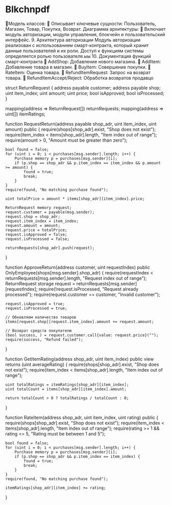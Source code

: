 # Blkchnpdf

Модель классов:
 Описывает ключевые сущности: Пользователь, Магазин, Товар, Покупка, Возврат.
Диаграмма архитектуры:
 Включает модуль авторизации, модули управления, блокчейн и пользовательский
интерфейс.
9. Архитектура авторизации
Модуль авторизации реализован с использованием смарт-контракта, который хранит
данные пользователей и их роли. Доступ к функциям системы определяется ролью
пользователя.ыы
10. Документация функций смарт-контракта
 AddShop: Добавление нового магазина.
 AddItem: Добавление товара в магазин.
 BuyItem: Совершение покупки.
 RateItem: Оценка товара.
 RefundItemRequest: Запрос на возврат товара.
 RefundItemAccept/Reject: Обработка возвратов продавцо 


struct ReturnRequest {
    address payable customer;
    address payable shop;
    uint item_index;
    uint amount;
    uint price;
    bool isApproved;
    bool isProcessed;
}

mapping(address => ReturnRequest[]) returnRequests; 
mapping(address => uint[]) itemRatings; 


function RequestReturn(address payable shop_adr, uint item_index, uint amount) public {
    require(shops[shop_adr].exist, "Shop does not exist");
    require(item_index < items[shop_adr].length, "Item index out of range");
    require(amount > 0, "Amount must be greater than zero");

    bool found = false;
    for (uint i = 0; i < purchases[msg.sender].length; i++) {
        Purchase memory p = purchases[msg.sender][i];
        if (p.shop == shop_adr && p.item_index == item_index && p.amount >= amount) {
            found = true;
            break;
        }
    }
    require(found, "No matching purchase found");

    uint totalPrice = amount * items[shop_adr][item_index].price;

    ReturnRequest memory request;
    request.customer = payable(msg.sender);
    request.shop = shop_adr;
    request.item_index = item_index;
    request.amount = amount;
    request.price = totalPrice;
    request.isApproved = false;
    request.isProcessed = false;

    returnRequests[shop_adr].push(request);
}

function ApproveReturn(address customer, uint requestIndex) public OnlyEmployee(shops[msg.sender].shop_adr) {
    require(requestIndex < returnRequests[msg.sender].length, "Request index out of range");
    ReturnRequest storage request = returnRequests[msg.sender][requestIndex];
    require(!request.isProcessed, "Request already processed");
    require(request.customer == customer, "Invalid customer");

    request.isApproved = true;
    request.isProcessed = true;

    // Обновляем количество товаров
    items[request.shop][request.item_index].amount += request.amount;

    // Возврат средств покупателю
    (bool success, ) = request.customer.call{value: request.price}("");
    require(success, "Refund failed");
}

function GetItemRating(address shop_adr, uint item_index) public view returns (uint averageRating) {
    require(shops[shop_adr].exist, "Shop does not exist");
    require(item_index < items[shop_adr].length, "Item index out of range");

    uint totalRatings = itemRatings[shop_adr][item_index];
    uint totalCount = items[shop_adr][item_index].amount;

    return totalCount > 0 ? totalRatings / totalCount : 0;
}

function RateItem(address shop_adr, uint item_index, uint rating) public {
    require(shops[shop_adr].exist, "Shop does not exist");
    require(item_index < items[shop_adr].length, "Item index out of range");
    require(rating >= 1 && rating <= 5, "Rating must be between 1 and 5");

    bool found = false;
    for (uint i = 0; i < purchases[msg.sender].length; i++) {
        Purchase memory p = purchases[msg.sender][i];
        if (p.shop == shop_adr && p.item_index == item_index) {
            found = true;
            break;
        }
    }
    require(found, "No matching purchase found");

    itemRatings[shop_adr][item_index] += rating;
}

